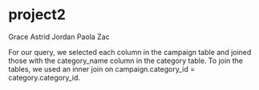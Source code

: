 # project2

Grace 
Astrid
Jordan
Paola
Zac


For our query, we selected each column in the campaign table and joined those with the category_name column in the category table. To join the tables, we used an inner join on campaign.category_id = category.category_id.
